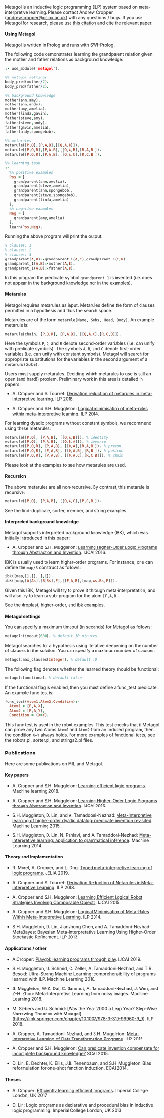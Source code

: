 Metagol is an inductive logic programming (ILP) system based on meta-interpretive learning.
Please contact Andrew Cropper (andrew.cropper@cs.ox.ac.uk) with any questions / bugs.
If you use Metagol for research, please use [this citation](https://raw.githubusercontent.com/metagol/metagol/master/metagol.bib) and cite the relevant paper.

#### Using Metagol

Metagol is written in Prolog and runs with SWI-Prolog.

The following code demonstrates learning the grandparent relation given the mother and father relations as background knowledge:

```prolog
:- use_module('metagol').

%% metagol settings
body_pred(mother/2).
body_pred(father/2).

%% background knowledge
mother(ann,amy).
mother(ann,andy).
mother(amy,amelia).
mother(linda,gavin).
father(steve,amy).
father(steve,andy).
father(gavin,amelia).
father(andy,spongebob).

%% metarules
metarule([P,Q],[P,A,B],[[Q,A,B]]).
metarule([P,Q,R],[P,A,B],[[Q,A,B],[R,A,B]]).
metarule([P,Q,R],[P,A,B],[[Q,A,C],[R,C,B]]).

%% learning task
:-
  %% positive examples
  Pos = [
    grandparent(ann,amelia),
    grandparent(steve,amelia),
    grandparent(ann,spongebob),
    grandparent(steve,spongebob),
    grandparent(linda,amelia)
  ],
  %% negative examples
  Neg = [
    grandparent(amy,amelia)
  ],
  learn(Pos,Neg).

```

Running the above program will print the output:

```prolog
% clauses: 1
% clauses: 2
% clauses: 3
grandparent(A,B):-grandparent_1(A,C),grandparent_1(C,B).
grandparent_1(A,B):-mother(A,B).
grandparent_1(A,B):-father(A,B).
```
In this program the predicate symbol `grandparent_1` is invented (i.e. does not appear in the background knowledge nor in the examples).


#### Metarules

Metagol requires metarules as input.
Metarules define the form of clauses permitted in a hypothesis and thus the search space.

Metarules are of the form `metarule(Name, Subs, Head, Body)`. An example metarule is:

```prolog
metarule(chain, [P,Q,R], [P,A,B], [[Q,A,C],[R,C,B]]).
```

Here the symbols `P`, `Q`, and `R` denote second-order variables (i.e. can unify with predicate symbols).
The symbols `A`, `B`, and `C` denote first-order variables (i.e. can unify with constant symbols).
Metagol will search for appropriate substitutions for the variables in the second argument of a metarule (*Subs*).

Users must supply metarules.
Deciding which metarules to use is still an open (and hard!) problem.
Preliminary work in this area is detailed in papers:

* A. Cropper and S. Tourret: [Derivation reduction of metarules in meta-interpretive learning](http://andrewcropper.com/pubs/ilp18-dreduce.pdf). ILP 2018.

* A. Cropper and S.H. Muggleton: [Logical minimisation of meta-rules within meta-interpretive learning](http://andrewcropper.com/pubs/ilp14-minmeta.pdf). ILP 2014.

For learning dyadic programs without constant symbols, we recommend using these metarules:

```prolog
metarule([P,Q], [P,A,B], [[Q,A,B]]). % identity
metarule([P,Q], [P,A,B], [[Q,B,A]]). % inverse
metarule([P,Q,R], [P,A,B], [[Q,A],[R,A,B]]). % precon
metarule([P,Q,R], [P,A,B], [[Q,A,B],[R,B]]). % postcon
metarule([P,Q,R], [P,A,B], [[Q,A,C],[R,C,B]]). % chain
```

Please look at the examples to see how metarules are used.

#### Recursion

The above metarules are all non-recursive.
By contrast, this metarule is recursive:

```prolog
metarule([P,Q], [P,A,B], [[Q,A,C],[P,C,B]]).
```

See the find-duplicate, sorter, member, and string examples.


#### Interpreted background knowledge

Metagol supports interpreted background knowledge (IBK), which was initially introduced in this paper:

* A. Cropper and S.H. Muggleton: [Learning Higher-Order Logic Programs through Abstraction and Invention](http://andrewcropper.com/pubs/ijcai16-metafunc.pdf). IJCAI 2016.

IBK is usually used to learn higher-order programs.
For instance, one can define the `map/3` construct as follows:

```prolog
ibk([map,[],[],_],[]).
ibk([map,[A|As],[B|Bs],F],[[F,A,B],[map,As,Bs,F]]).
```

Given this IBK, Metagol will try to prove it through meta-interpretation, and will also try to learn a sub-program for the atom `[F,A,B]`.

See the droplast, higher-order, and ibk examples.

#### Metagol settings

You can specify a maximum timeout (in seconds) for Metagol as follows:

```prolog
metagol:timeout(600). % default 10 minutes
```

Metagol searches for a hypothesis using iterative deepening on the number of clauses in the solution.
You can specify a maximum number of clauses:

```prolog
metagol:max_clauses(Integer). % default 10
```

The following flag denotes whether the learned theory should be functional:

```prolog
metagol:functional. % default false
```
If the functional flag is enabled, then you must define a func_test predicate. An example func test is:

```prolog
func_test(Atom1,Atom2,Condition):-
  Atom1 = [P,A,X],
  Atom2 = [P,A,Y],
  Condition = (X=Y).
```

This func test is used in the robot examples.
This test checks that if Metagol can prove any two Atoms `Atom1` and `Atom2` from an induced program, then the condition `X=Y` always holds.
For more examples of functional tests, see the robots.pl, sorter.pl, and strings2.pl files.


### Publications

Here are some publications on MIL and Metagol.

#### Key papers

* A. Cropper and S.H. Muggleton: [Learning efficient logic programs](http://andrewcropper.com/pubs/mlj18-metaopt.pdf). Machine learning 2018.

* A. Cropper and S.H. Muggleton: [Learning Higher-Order Logic Programs through Abstraction and Invention](http://andrewcropper.com/pubs/ijcai16-metafunc.pdf). IJCAI 2016.

* S.H. Muggleton, D. Lin, and A. Tamaddoni-Nezhad: [Meta-interpretive learning of higher-order dyadic datalog: predicate invention revisited](https://link.springer.com/article/10.1007/s10994-014-5471-y). Machine Learning 2015.

* S.H. Muggleton, D. Lin, N. Pahlavi, and A. Tamaddoni-Nezhad: [Meta-interpretive learning: application to grammatical inference](https://link.springer.com/article/10.1007/s10994-013-5358-3). Machine Learning 2014.

#### Theory and Implementation

* R. Morel, A. Cropper, and L. Ong. [Typed meta-interpretive learning of logic programs](http://andrewcropper.com/pubs/jelia19-typed.pdf). JELIA 2019.

* A. Cropper and S. Tourret: [Derivation Reduction of Metarules in Meta-interpretive Learning](http://andrewcropper.com/pubs/ilp18-dreduce.pdf). ILP 2018.

* A. Cropper and S.H. Muggleton: [Learning Efficient Logical Robot Strategies Involving Composable Objects](http://andrewcropper.com/pubs/ijcai15-metagolo.pdf). IJCAI 2015.

* A. Cropper and S.H. Muggleton: [Logical Minimisation of Meta-Rules Within Meta-Interpretive Learning](http://andrewcropper.com/pubs/ilp14-minmeta.pdf). ILP 2014.

* S.H. Muggleton, D. Lin, Jianzhong Chen, and A. Tamaddoni-Nezhad: MetaBayes: Bayesian Meta-Interpretative Learning Using Higher-Order Stochastic Refinement. ILP 2013.

#### Applications / other

* A.Cropper: [Playgol: learning programs through play](http://andrewcropper.com/pubs/ijcai19-playgol.pdf). IJCAI 2019.

* S.H. Muggleton, U. Schmid, C. Zeller, A. Tamaddoni-Nezhad, and T.R. Besold: Ultra-Strong Machine Learning: comprehensibility of programs learned with ILP. Machine Learning 2018.

* S. Muggleton, W-Z. Dai, C. Sammut, A. Tamaddoni-Nezhad, J. Wen, and Z-H. Zhou:
Meta-Interpretive Learning from noisy images. Machine Learning 2018.

* M. Siebers and U. Schmid: [Was the Year 2000 a Leap Year? Step-Wise Narrowing Theories with Metagol] (https://link.springer.com/chapter/10.1007/978-3-319-99960-9_9). ILP 2018.

* A. Cropper, A. Tamaddoni-Nezhad, and S.H. Muggleton: [Meta-Interpretive Learning of Data Transformation Programs](http://andrewcropper.com/pubs/ilp15-datacurate.pdf). ILP 2015.

* A. Cropper and S.H. Muggleton: [Can predicate invention compensate for incomplete background knowledge?](http://andrewcropper.com/pubs/scai15-incomplete.pdf) SCAI 2015.

* D. Lin, E. Dechter, K. Ellis, J.B. Tenenbaum, and S.H. Muggleton: Bias reformulation for one-shot function induction. ECAI 2014.

#### Theses

* A. Cropper: [Efficiently learning efficient programs](http://andrewcropper.com/pubs/phd-thesis.pdf). Imperial College London, UK 2017

* D. Lin: Logic programs as declarative and procedural bias in inductive logic programming. Imperial College London, UK 2013